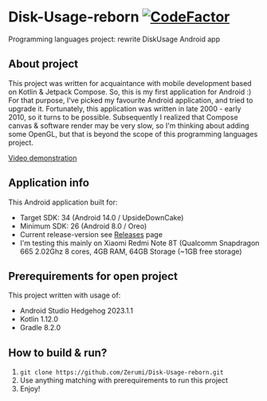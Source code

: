 # Disk-Usage-reborn [![CodeFactor](https://www.codefactor.io/repository/github/zerumi/disk-usage-reborn/badge)](https://www.codefactor.io/repository/github/zerumi/disk-usage-reborn)
Programming languages project: rewrite DiskUsage Android app

## About project
This project was written for acquaintance with mobile development based on Kotlin & Jetpack Compose. So, this is my first application for Android :)   
For that purpose, I've picked my favourite Android application, and tried to upgrade it. Fortunately, this application was written in late 2000 - early 2010, so it turns to be possible. Subsequently I realized that Compose canvas & software render may be very slow, so I'm thinking about adding some OpenGL, but that is beyond the scope of this programming languages project.

[Video demonstration](https://www.youtube.com/watch?v=IBzaAD_LDhg)

## Application info
This Android application built for:
- Target SDK: 34 (Android 14.0 / UpsideDownCake)
- Minimum SDK: 26 (Android 8.0 / Oreo)
- Current release-version see [Releases](https://github.com/Zerumi/Disk-Usage-reborn/releases) page
- I'm testing this mainly on Xiaomi Redmi Note 8T (Qualcomm Snapdragon 665 2.02Ghz 8 cores, 4GB RAM, 64GB Storage (~1GB free storage)

## Prerequirements for open project
This project written with usage of:
- Android Studio Hedgehog 2023.1.1
- Kotlin 1.12.0
- Gradle 8.2.0

## How to build & run?
1. `git clone https://github.com/Zerumi/Disk-Usage-reborn.git`
2. Use anything matching with prerequirements to run this project
3. Enjoy!
